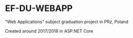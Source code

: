 # EF-DU-WEBAPP
"Web Applications" subject graduation project in PRz, Poland

Created around 2017/2018 in ASP.NET Core
